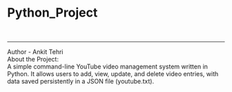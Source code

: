 # Python_Project
<br>
<hr>
Author - Ankit Tehri
<br>
About the Project:
<br>
A simple command-line YouTube video management system written in Python.
It allows users to add, view, update, and delete video entries, with data saved persistently in a JSON file (youtube.txt).
<br>





